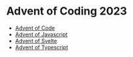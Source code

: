 # Advent of Coding 2023

- [Advent of Code](./javascript/README.md)
- [Advent of Javascript](./javascript/README.md)
- [Advent of Svelte](./svelte/README.md)
- [Advent of Typescript](./typescript/README.md)
